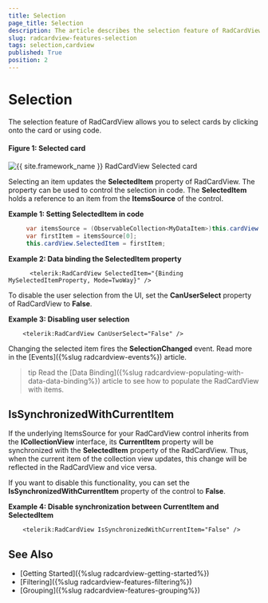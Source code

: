 ```yaml
---
title: Selection
page_title: Selection
description: The article describes the selection feature of RadCardView.
slug: radcardview-features-selection
tags: selection,cardview
published: True
position: 2
---
```


# Selection

The selection feature of RadCardView allows you to select cards by clicking onto the card or using code.

#### Figure 1: Selected card 
![{{ site.framework_name }} RadCardView Selected card](images/radcardview-features-selection-0.png)

Selecting an item updates the __SelectedItem__ property of RadCardView. The property can be used to control the selection in code. The __SelectedItem__ holds a reference to an item from the __ItemsSource__ of the control.

__Example 1: Setting SelectedItem in code__
```C#
	 var itemsSource = (ObservableCollection<MyDataItem>)this.cardView.ItemsSource;
	 var firstItem = itemsSource[0];
	 this.cardView.SelectedItem = firstItem;
```

__Example 2: Data binding the SelectedItem property__
```XAML
	  <telerik:RadCardView SelectedItem="{Binding MySelectedItemProperty, Mode=TwoWay}" />
```

To disable the user selection from the UI, set the __CanUserSelect__ property of RadCardView to __False__. 

__Example 3: Disabling user selection__
```XAML
	<telerik:RadCardView CanUserSelect="False" />
```

Changing the selected item fires the __SelectionChanged__ event. Read more in the [Events]({%slug radcardview-events%}) article.

>tip Read the [Data Binding]({%slug radcardview-populating-with-data-data-binding%}) article to see how to populate the RadCardView with items.

## IsSynchronizedWithCurrentItem

If the underlying ItemsSource for your RadCardView control inherits from the **ICollectionView** interface, its **CurrentItem** property will be synchronized with the **SelectedItem** property of the RadCardView. Thus, when the current item of the collection view updates, this change will be reflected in the RadCardView and vice versa.

If you want to disable this functionality, you can set the **IsSynchronizedWithCurrentItem** property of the control to **False**.

__Example 4: Disable synchronization between CurrentItem and SelectedItem__
```XAML
	<telerik:RadCardView IsSynchronizedWithCurrentItem="False" />
```

## See Also  
* [Getting Started]({%slug radcardview-getting-started%})
* [Filtering]({%slug radcardview-features-filtering%})
* [Grouping]({%slug radcardview-features-grouping%})